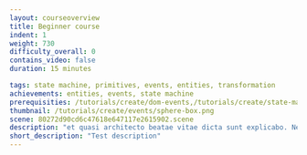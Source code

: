```yaml
---
layout: courseoverview
title: Beginner course
indent: 1
weight: 730
difficulty_overall: 0
contains_video: false
duration: 15 minutes

tags: state machine, primitives, events, entities, transformation
achievements: entities, events, state machine
prerequisities: /tutorials/create/dom-events,/tutorials/create/state-machine
thumbnail: /tutorials/create/events/sphere-box.png
scene: 80272d90cd6c47618e647117e2615902.scene
description: "et quasi architecto beatae vitae dicta sunt explicabo. Nemo enim ipsam voluptatem quia voluptas sit aspernatur aut odit aut fugit, sed quia consequuntur magni dolores eos qui. Nemo enim ipsam voluptatem quia voluptas. et quasi architecto beatae vitae dicta sunt explicabo.<br> Nemo enim ipsam voluptatem quia voluptas sit aspernatur aut odit aut fugit, sed quia consequuntur magni dolores eos qui. Nemo enim ipsam voluptatem quia voluptas"
short_description: "Test description"
---
```

